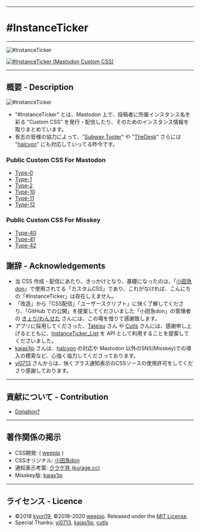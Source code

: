 <hr>

# #InstanceTicker

<hr>

<img src="https://res.cloudinary.com/weep/image/upload/v1551123733/it/InstanceTicker.png" title="#InstanceTicker" alt="#InstanceTicker" />

[![#InstanceTicker (Mastodon Custom CSS)](https://res.cloudinary.com/miy/p/InstanceTicker_Play.png)](https://www.youtube.com/watch?v=DbN5ytOnGSI)

<hr>

## 概要 - Description
<img src="https://miy.pw/tit.png" title="#InstanceTicker" alt="#InstanceTicker" />

- "#InstanceTicker" とは、Mastodon 上で、投稿者に所属インスタンス名を彩る "Custom CSS" を発行・配信したり、そのためのインスタンス情報を取りまとめています。
- 有志の皆様の協力によって、"[Subway Tooter](https://github.com/tateisu/SubwayTooter)" や "[TheDesk](https://github.com/cutls/TheDesk)" さらには "[halcyon](https://github.com/kaias1jp/halcyon)" にも対応していってる昨今です。

### Public Custom CSS For Mastodon

- [Type-0](https://miy.pw/css/html/0) 
- [Type-1](https://miy.pw/css/html/1) 
- [Type-2](https://miy.pw/css/html/2) 
- [Type-10](https://miy.pw/css/html/10) 
- [Type-11](https://miy.pw/css/html/11) 
- [Type-12](https://miy.pw/css/html/12) 


### Public Custom CSS For Misskey

- [Type-40](https://miy.pw/css/html/40) 
- [Type-41](https://miy.pw/css/html/41) 
- [Type-42](https://miy.pw/css/html/42) 



## 謝辞 - Acknowledgements
- 当 CSS 作成・配信にあたり、きっかけとなり、基礎になったのは、「[小田急don](https://odakyu.app/about)」で使用されてる「カスタムCSS」であり、これがなければ、こんにちの「#InstanceTicker」は存在しえません。
- 「改造」から「CSS配信」「ユーザースクリプト」に快く了解してくださり、「GitHub での公開」を提案してくださいました「小田急don」の管理者の [きょり/わんせた](https://github.com/kyori19) さんには、この場を借りて感謝致します。
- アプリに採用してくださった、[Tateisu](https://github.com/tateisu/) さん や [Cutls](https://github.com/cutls/) さんには、感謝申し上げるとともに、[InstanceTicker_List](https://github.com/MiyonMiyon/InstanceTicker_List) を API として利用することを提案してくださいました。
- [kaias1jp](https://github.com/kaias1jp/) さんは、[halcyon](https://github.com/kaias1jp/halcyon) の対応や Mastodon 以外のSNS(Misskey)での導入の模索など、心強く協力してくださっております。
- [yi0713](https://github.com/yi0713) さんからは、快くプラス通知表示のCSSソースの使用許可をしてくださり感謝しております。
<hr>

## 貢献について - Contribution
- [Donation?](https://github.com/fedpla/InstanceTicker/wiki/ZENINAGE)
<hr>

## 著作関係の掲示
- CSS開発: ( [weepjp](https://github.com/weepjp) )
- CSSオリジナル: [小田急don](https://odakyu.app/about) 
- 通知表示考案: [クラゲ丼 (kurage.cc)](https://okurage.cc/about) 
- Misskey版: [kaias1jp](https://github.com/kaias1jp)
<hr>

## ライセンス - Licence
- ©2018 [kyori19](https://github.com/kyori19), ©2018-2020 [weepjp](https://github.com/weepjp). Released under the [MIT License](https://opensource.org/licenses/mit-license.php).
- Special Thanks: [yi0713](https://github.com/yi0713), [kaias1jp](https://github.com/kaias1jp), [cutls](https://github.com/cutls)
